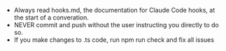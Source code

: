 - Always read hooks.md, the documentation for Claude Code hooks, at the start of a converation.
- NEVER commit and push without the user instructing you directly to do so.
- If you make changes to .ts code, run npm run check and fix all issues